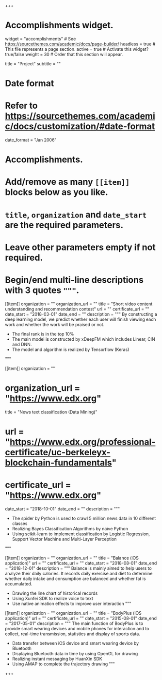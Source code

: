 +++
# Accomplishments widget.
widget = "accomplishments"  # See https://sourcethemes.com/academic/docs/page-builder/
headless = true  # This file represents a page section.
active = true  # Activate this widget? true/false
weight = 30  # Order that this section will appear.

title = "Project"
subtitle = ""

# Date format
#   Refer to https://sourcethemes.com/academic/docs/customization/#date-format
date_format = "Jan 2006"

# Accomplishments.
#   Add/remove as many `[[item]]` blocks below as you like.
#   `title`, `organization` and `date_start` are the required parameters.
#   Leave other parameters empty if not required.
#   Begin/end multi-line descriptions with 3 quotes `"""`.

[[item]]
  organization = ""
  organization_url = ""
  title = "Short video content understanding and recommendation contest"
  url = ""
  certificate_url = ""
  date_start = "2018-03-01"
  date_end = ""
  description = """
  By constructing a deep learning model, we predict whether each user will finish viewing each work and whether the work will be praised or not.
   * The final rank is in the top 10%
   * The main model is constructed by xDeepFM which includes Linear, CIN and DNN. 
   * The model and algorithm is realized by Tensorflow (Keras)

   """

[[item]]
  organization = ""
  # organization_url = "https://www.edx.org"
  title = "News text classification (Data Mining)"
  # url = "https://www.edx.org/professional-certificate/uc-berkeleyx-blockchain-fundamentals"
  # certificate_url = "https://www.edx.org"
  date_start = "2018-10-01"
  date_end = ""
  description = """
   * The spider by Python is used to crawl 5 million news data in 10 different classes
   * Realizing Bayes Classification Algorithms by naïve Python
   * Using scikit-learn to implement classification by Logistic Regression, Support Vector Machine and Multi-Layer Perception

   """
  
[[item]]
  organization = ""
  organization_url = ""
  title = "Balance (iOS application)"
  url = ""
  certificate_url = ""
  date_start = "2018-08-01"
  date_end = "2018-12-01"
  description = """ 
  Balance is mainly aimed to help users to analyze their daily calories. It records daily exercise and diet to determine whether daily intake and consumption are balanced and whether fat is accumulated.
   * Drawing the line chart of historical records
   * Using Xunfei SDK to realize voice to text
   * Use native animation effects to improve user interaction
   """

[[item]]
  organization = ""
  organization_url = ""
  title = "BodyPlus (iOS application)"
  url = ""
  certificate_url = ""
  date_start = "2015-08-01"
  date_end = "2017-05-01"
  description = """ 
  The main function of BodyPlus is to provide smart wearing devices and mobile phones for interaction and to collect, real-time transmission, statistics and display of sports data.
   * Data transfer between iOS device and smart wearing device by Bluetooth 
   * Displaying Bluetooth data in time by using OpenGL for drawing
   * Realizing instant messaging by HuanXin SDK
   * Using AMAP to complete the trajectory drawing
   """

+++
